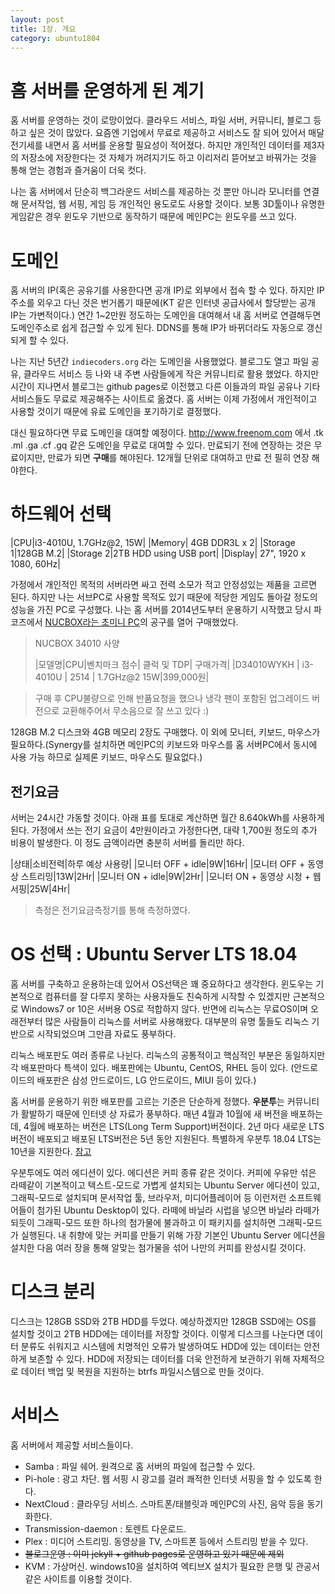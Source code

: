 ```yaml
---
layout: post
title: 1장. 개요
category: ubuntu1804
---
```


# 홈 서버를 운영하게 된 계기

홈 서버를 운영하는 것이 로망이었다. 클라우드 서비스, 파일 서버, 커뮤니티, 블로그 등 하고 싶은 것이 많았다. 요즘엔 기업에서 무료로 제공하고 서비스도 잘 되어 있어서 매달 전기세를 내면서 홈 서버를 운용할 필요성이 적어졌다. 하지만 개인적인 데이터를 제3자의 저장소에 저장한다는 것 자체가 꺼려지기도 하고 이리저리 뜯어보고 바꿔가는 것을 통해 얻는 경험과 즐거움이 더욱 컷다.

나는 홈 서버에서 단순히 백그라운드 서비스를 제공하는 것 뿐만 아니라 모니터를 연결해 문서작업, 웹 서핑, 게임 등 개인적인 용도로도 사용할 것이다. 보통 3D툴이나 유명한 게임같은 경우 윈도우 기반으로 동작하기 때문에 메인PC는 윈도우를 쓰고 있다.

# 도메인

홈 서버의 IP(혹은 공유기를 사용한다면 공개 IP)로 외부에서 접속 할 수 있다. 하지만 IP주소를 외우고 다닌 것은 번거롭기 때문에(KT 같은 인터넷 공급사에서 할당받는 공개 IP는 가변적이다.) 연간 1~2만원 정도하는 도메인을 대여해서 내 홈 서버로 연결해두면 도메인주소로 쉽게 접근할 수 있게 된다. DDNS를 통해 IP가 바뀌더라도 자동으로 갱신되게 할 수 있다.

나는 지난 5년간 `indiecoders.org` 라는 도메인을 사용했었다. 블로그도 열고 파일 공유, 클라우드 서비스 등 나와 내 주변 사람들에게 작은 커뮤니티로 활용 했었다. 하지만 시간이 지나면서 블로그는 github pages로 이전했고 다른 이들과의 파일 공유나 기타 서비스들도 무료로 제공해주는 사이트로 옮겼다. 홈 서버는 이제 가정에서 개인적이고 사용할 것이기 때문에 유료 도메인을 포기하기로 결정했다.

대신 필요하다면 무료 도메인을 대여할 예정이다. http://www.freenom.com 에서 .tk .ml .ga .cf .gq 같은 도메인을 무료로 대여할 수 있다. 만료되기 전에 연장하는 것은 무료이지만, 만료가 되면 **구매**를 해야된다. 12개월 단위로 대여하고 만료 전 필히 연장 해야한다.

# 하드웨어 선택

|CPU|i3-4010U, 1.7GHz@2, 15W|
|Memory| 4GB DDR3L x 2|
|Storage 1|128GB M.2|
|Storage 2|2TB HDD using USB port|
|Display| 27", 1920 x 1080, 60Hz|

가정에서 개인적인 목적의 서버라면 싸고 전력 소모가 적고 안정성있는 제품을 고르면 된다. 하지만 나는 서브PC로 사용할 목적도 있기 때문에 적당한 게임도 돌아갈 정도의 성능을 가진 PC로 구성했다. 나는 홈 서버를 2014년도부터 운용하기 시작했고 당시 파코즈에서 [NUCBOX라는 초미니 PC](http://www.parkoz.com/zboard/view.php?id=notices&no=1196)의 공구를 열어 구매했었다.

>NUCBOX 34010 사양
>
>|모델명|CPU|벤치마크 점수| 클럭 및 TDP| 구매가격|
>|D34010WYKH | i3-4010U | 2514 | 1.7GHz@2 15W|399,000원|

> 구매 후 CPU불량으로 인해 반품요청을 했으나 냉각 팬이 포함된 업그레이드 버전으로 교환해주어서 무소음으로 잘 쓰고 있다 :)

128GB M.2 디스크와 4GB 메모리 2장도 구매했다. 이 외에 모니터, 키보드, 마우스가 필요하다.(Synergy를 설치하면 메인PC의 키보드와 마우스를 홈 서버PC에서 동시에 사용 가능 하므로 실제론 키보드, 마우스도 필요없다.)

## 전기요금

서버는 24시간 가동할 것이다. 아래 표를 토대로 계산하면 월간 8.640kWh를 사용하게 된다. 가정에서 쓰는 전기 요금이 4만원이라고 가정한다면, 대략 1,700원 정도의 추가 비용이 발생한다. 이 정도 금액이라면 충분히 서버를 돌리만 하다.

|상태|소비전력|하루 예상 사용량|
|모니터 OFF + idle|9W|16Hr|
|모니터 OFF + 동영상 스트리밍|13W|2Hr|
|모니터 ON + idle|9W|2Hr|
|모니터 ON + 동영상 시청 + 웹 서핑|25W|4Hr|

> 측정은 전기요금측정기를 통해 측정하였다.

# OS 선택 : Ubuntu Server LTS 18.04
홈 서버를 구축하고 운용하는데 있어서 OS선택은 꽤 중요하다고 생각한다. 윈도우는 기본적으로 컴퓨터를 잘 다루지 못하는 사용자들도 친숙하게 시작할 수 있겠지만 근본적으로 Windows7 or 10은 서버용 OS로 적합하지 않다. 반면에 리눅스는 무료OS이며 오래전부터 많은 사람들이 리눅스를 서버로 사용해왔다. 대부분의 유명 툴들도 리눅스 기반으로 시작되었으며 그만큼 자료도 풍부하다.

리눅스 배포판도 여러 종류로 나뉜다. 리눅스의 공통적이고 핵심적인 부분은 동일하지만 각 배포판마다 특색이 있다. 배포판에는 Ubuntu, CentOS, RHEL 등이 있다. (안드로이드의 배포판은 삼성 안드로이드, LG 안드로이드, MIUI 등이 있다.)

 홈 서버를 운용하기 위한 배포판를 고르는 기준은 단순하게 정했다. **우분투**는 커뮤니티가 활발하기 때문에 인터넷 상 자료가 풍부하다. 매년 4월과 10월에 새 버전을 배포하는데, 4월에 배포하는 버전은 LTS(Long Term Support)버전이다. 2년 마다 새로운 LTS버전이 배포되고 배포된 LTS버전은 5년 동안 지원된다. 특별하게 우분투 18.04 LTS는 10년을 지원한다. [참고](https://www.serverwatch.com/server-news/canonical-extends-ubuntu-18.04-lts-linux-support-to-10-years.html)

우분투에도 여러 에디션이 있다. 에디션은 커피 종류 같은 것이다. 커피에 우유만 섞은 라떼같이 기본적이고 텍스트-모드로 가볍게 설치되는 Ubuntu Server 에디션이 있고, 그래픽-모드로 설치되며 문서작업 툴, 브라우저, 미디어플레이어 등 이런저런 소프트웨어들이 첨가된 Ubuntu Desktop이 있다. 라떼에 바닐라 시럽을 넣으면 바닐라 라떼가 되듯이 그래픽-모드 또한 하나의 첨가물에 불과하고 이 패키지를 설치하면 그래픽-모드가 실행된다. 내 취향에 맞는 커피를 만들기 위해 가장 기본인 Ubuntu Server 에디션을 설치한 다음 여러 장을 통해 알맞는 첨가물을 섞어 나만의 커피를 완성시킬 것이다.

# 디스크 분리
디스크는 128GB SSD와 2TB HDD를 두었다. 예상하겠지만 128GB SSD에는 OS를 설치할 것이고 2TB HDD에는 데이터를 저장할 것이다. 이렇게 디스크를 나눈다면 데이터 분류도 쉬워지고 시스템에 치명적인 오류가 발생하여도 HDD에 있는 데이터는 안전하게 보존할 수 있다. HDD에 저장되는 데이터를 더욱 안전하게 보관하기 위해 자체적으로 데이터 백업 및 복원을 지원하는 btrfs 파일시스템으로 만들 것이다.

# 서비스
홈 서버에서 제공할 서비스들이다. 

- Samba : 파일 쉐어. 원격으로 홈 서버의 파일에 접근할 수 있다.
- Pi-hole : 광고 차단. 웹 서핑 시 광고를 걸러 쾌적한 인터넷 서핑을 할 수 있도록 한다.
- NextCloud : 클라우딩 서비스. 스마트폰/태블릿과 메인PC의 사진, 음악 등을 동기화한다.
- Transmission-daemon : 토렌트 다운로드.
- Plex : 미디어 스트리밍. 동영상을 TV, 스마트폰 등에서 스트리밍 받을 수 있다.
- ~~블로그운영 : 이미 jekyll + github pages로 운영하고 있기 때문에 제외~~
- KVM : 가상머신. windows10을 설치하여 엑티브X 설치가 필요한 은행 및 관공서 같은 사이트를 이용할 것이다.
